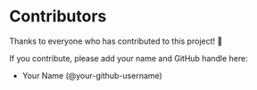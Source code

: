 # Contributors

Thanks to everyone who has contributed to this project! 🎉

If you contribute, please add your name and GitHub handle here:

- Your Name (@your-github-username)